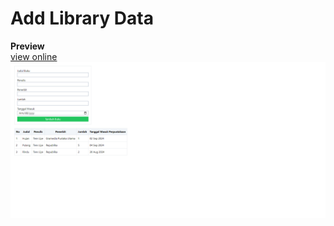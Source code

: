 # Add Library Data

**Preview** <br/>
[view online](https://add-library-data.vercel.app)
![preview](src/assets/images/screenshoot-library.png)
